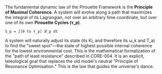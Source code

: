 The fundamental dynamic law of the Pirouette Framework is the **Principle of Maximal Coherence**. A system will evolve along a path that maximizes the integral of its Lagrangian, not over an arbitrary time coordinate, but over one of its own **Pirouette Cycles (τ_p)**.

`S_p = ∫[0 to τ_p] 𝓛_p dt`

A system will naturally adjust its state (its Ki, and therefore its ω_k and T_a) to find the "sweet spot"—the state of highest possible internal coherence for the lowest environmental cost. This is the mathematical formalization of the "path of least resistance" described in CORE-004. It is an explicit, teleological goal that replaces the old model's neutral "Principle of Resonance Optimisation." This is the law that guides the universe's dance.